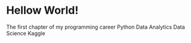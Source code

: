 # Hellow World!
The first chapter of my programming career
Python
Data Analytics 
Data Science
Kaggle
